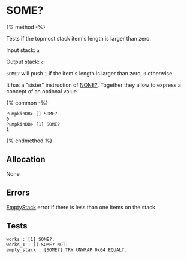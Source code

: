 # SOME?

{% method -%}

Tests if the topmost stack item's length is larger than zero.

Input stack: `a`

Output stack: `c`

`SOME?` will push `1` if the item's length is larger than zero, `0` otherwise.

It has a "sister" instruction of [NONE?](NONEQ.md). Together they allow to
express a concept of an optional value.

{% common -%}

```
PumpkinDB> [] SOME?
0
PumpkinDB> [1] SOME?
1
```

{% endmethod %}

## Allocation

None

## Errors

[EmptyStack](./errors/EmptyStack.md) error if there is less than one items on the stack

## Tests

```test
works : [1] SOME?.
works_1 : [] SOME? NOT.
empty_stack : [SOME?] TRY UNWRAP 0x04 EQUAL?.
```
